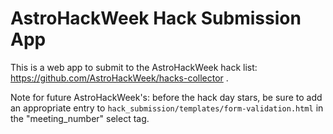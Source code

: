 AstroHackWeek Hack Submission App
=================================

This is a web app to submit to the AstroHackWeek hack list: https://github.com/AstroHackWeek/hacks-collector .

Note for future AstroHackWeek's: before the hack day stars, be sure to add an appropriate entry to `hack_submission/templates/form-validation.html` in the "meeting_number" select tag.
